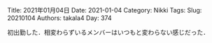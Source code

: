 ﻿Title: 2021年01月04日
Date: 2021-01-04
Category: Nikki
Tags: 
Slug: 20210104
Authors: takala4
Day: 374




初出勤した．相変わらずいるメンバーはいつもと変わらない感じだった．